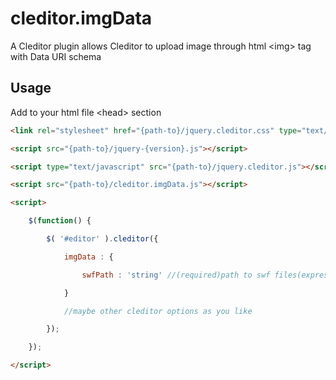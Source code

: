 cleditor.imgData
================

A Cleditor plugin allows Cleditor to upload image through html &lt;img> tag with
Data URI schema

Usage
-----

Add to your html file &lt;head&gt; section

```html
<link rel="stylesheet" href="{path-to}/jquery.cleditor.css" type="text/css" />

<script src="{path-to}/jquery-{version}.js"></script>

<script type="text/javascript" src="{path-to}/jquery.cleditor.js"></script>

<script src="{path-to}/cleditor.imgData.js"></script>

<script>

	$(function() {

		$( '#editor' ).cleditor({

        	imgData : {

            	swfPath : 'string' //(required)path to swf files(expressInstall and filereader.swf)`

        	}

        	//maybe other cleditor options as you like

    	});

	});

</script>
```
